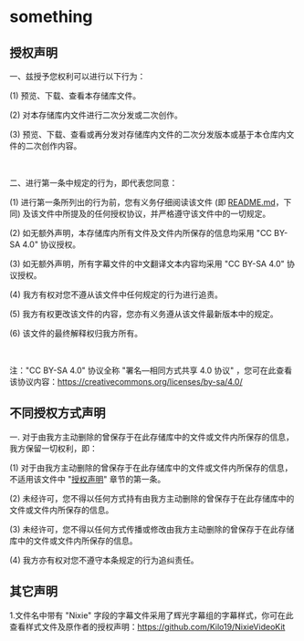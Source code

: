 # something
## 授权声明
一、兹授予您权利可以进行以下行为：

  (1) 预览、下载、查看本存储库文件。 
 
  (2) 对本存储库内文件进行二次分发或二次创作。 
  
  (3) 预览、下载、查看或再分发对存储库内文件的二次分发版本或基于本仓库内文件的二次创作内容。 

<br/>

二、进行第一条中规定的行为，即代表您同意：

  (1) 进行第一条所列出的行为前，您有义务仔细阅读该文件 (即 [README.md](README.md)，下同) 及该文件中所提及的任何授权协议，并严格遵守该文件中的一切规定。
 
  (2) 如无额外声明，本存储库内所有文件及文件内所保存的信息均采用 "CC BY-SA 4.0" 协议授权。 

  (3) 如无额外声明，所有字幕文件的中文翻译文本内容均采用 "CC BY-SA 4.0" 协议授权。 

  (4) 我方有权对您不遵从该文件中任何规定的行为进行追责。

  (5) 我方有权更改该文件的内容，您亦有义务遵从该文件最新版本中的规定。

  (6) 该文件的最终解释权归我方所有。

<br/>

注："CC BY-SA 4.0" 协议全称 "署名—相同方式共享 4.0 协议" ，您可在此查看该协议内容：https://creativecommons.org/licenses/by-sa/4.0/

## 不同授权方式声明
一. 对于由我方主动删除的曾保存于在此存储库中的文件或文件内所保存的信息，我方保留一切权利，即：

   (1) 对于由我方主动删除的曾保存于在此存储库中的文件或文件内所保存的信息，不适用该文件中 "[授权声明](https://github.com/HCAoR/something/edit/main/README.md#%E6%8E%88%E6%9D%83%E5%A3%B0%E6%98%8E)" 章节的第一条。

   (2) 未经许可，您不得以任何方式持有由我方主动删除的曾保存于在此存储库中的文件或文件内所保存的信息。

   (3) 未经许可，您不得以任何方式传播或修改由我方主动删除的曾保存于在此存储库中的文件或文件内所保存的信息。

   (4) 我方亦有权对您不遵守本条规定的行为追纠责任。

## 其它声明
1.文件名中带有 "Nixie" 字段的字幕文件采用了辉光字幕组的字幕样式，你可在此查看样式文件及原作者的授权声明：https://github.com/Kilo19/NixieVideoKit 
